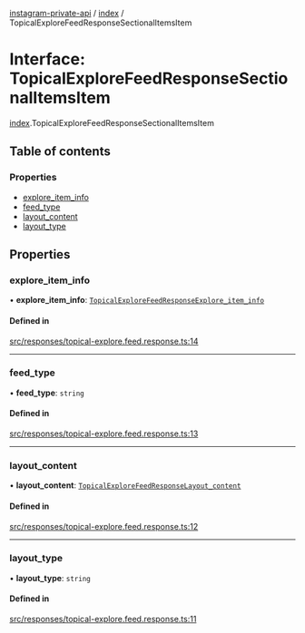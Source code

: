 [instagram-private-api](../../README.md) / [index](../../modules/index.md) / TopicalExploreFeedResponseSectionalItemsItem

# Interface: TopicalExploreFeedResponseSectionalItemsItem

[index](../../modules/index.md).TopicalExploreFeedResponseSectionalItemsItem

## Table of contents

### Properties

- [explore\_item\_info](TopicalExploreFeedResponseSectionalItemsItem.md#explore_item_info)
- [feed\_type](TopicalExploreFeedResponseSectionalItemsItem.md#feed_type)
- [layout\_content](TopicalExploreFeedResponseSectionalItemsItem.md#layout_content)
- [layout\_type](TopicalExploreFeedResponseSectionalItemsItem.md#layout_type)

## Properties

### explore\_item\_info

• **explore\_item\_info**: [`TopicalExploreFeedResponseExplore_item_info`](TopicalExploreFeedResponseExplore_item_info.md)

#### Defined in

[src/responses/topical-explore.feed.response.ts:14](https://github.com/Nerixyz/instagram-private-api/blob/0e0721c/src/responses/topical-explore.feed.response.ts#L14)

___

### feed\_type

• **feed\_type**: `string`

#### Defined in

[src/responses/topical-explore.feed.response.ts:13](https://github.com/Nerixyz/instagram-private-api/blob/0e0721c/src/responses/topical-explore.feed.response.ts#L13)

___

### layout\_content

• **layout\_content**: [`TopicalExploreFeedResponseLayout_content`](TopicalExploreFeedResponseLayout_content.md)

#### Defined in

[src/responses/topical-explore.feed.response.ts:12](https://github.com/Nerixyz/instagram-private-api/blob/0e0721c/src/responses/topical-explore.feed.response.ts#L12)

___

### layout\_type

• **layout\_type**: `string`

#### Defined in

[src/responses/topical-explore.feed.response.ts:11](https://github.com/Nerixyz/instagram-private-api/blob/0e0721c/src/responses/topical-explore.feed.response.ts#L11)
